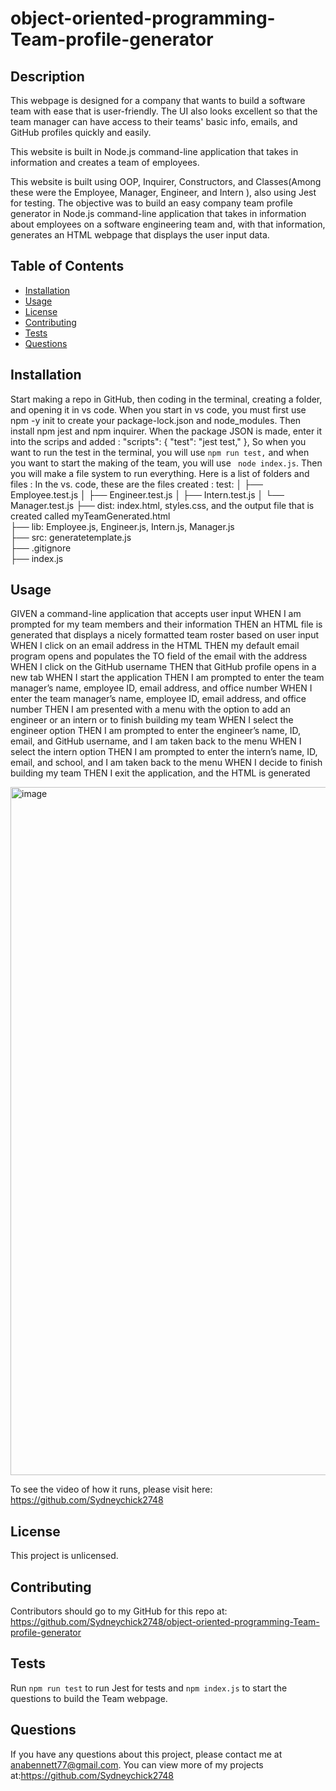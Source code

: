 # object-oriented-programming-Team-profile-generator

## Description
 This webpage is designed for a company that wants to build a software team with ease that is user-friendly. The UI also looks excellent so that the team manager can have access to their teams' basic info, emails, and GitHub profiles quickly and easily.

This website is built in Node.js command-line application that takes in information and creates a team of employees.
 
 This website is built using OOP, Inquirer, Constructors, and Classes(Among these were the Employee, Manager, Engineer, and Intern ), also using Jest for testing. The objective was to build an easy company team profile generator in  Node.js command-line application that takes in information about employees on a software engineering team and, with that information, generates an HTML webpage that displays the user input data.

 
 
## Table of Contents
* [Installation](#installation)
* [Usage](#usage)
* [License](#license)
* [Contributing](#contributing)
* [Tests](#tests)
* [Questions](#questions)

## Installation 

 Start making a repo in GitHub, then coding in the terminal, creating a folder, and opening it in vs code.  When you start in vs code, you must first use npm -y init to create your package-lock.json and node_modules. Then install npm jest and npm inquirer. When the package JSON is made, enter it into the scrips and added :
 "scripts": {
    "test": "jest test,"
    },
  So when you want to run the test in the terminal, you will use `npm run test,` and when you want to start the making of the team, you will use ` node index.js`. Then you will make a file system to run everything. Here is a list of folders and files :
 In the  vs. code, these are the files created : 
      test:
│   ├── Employee.test.js
│   ├── Engineer.test.js
│   ├── Intern.test.js
│   └── Manager.test.js
├── dist: index.html, styles.css, and the output file that is created called myTeamGenerated.html     
├── lib:  Employee.js, Engineer.js, Intern.js, Manager.js            
├── src:  generatetemplate.js              
├── .gitignore           
├── index.js              




## Usage 

GIVEN a command-line application that accepts user input
WHEN I am prompted for my team members and their information
THEN an HTML file is generated that displays a nicely formatted team roster based on user input
WHEN I click on an email address in the HTML
THEN my default email program opens and populates the TO field of the email with the address
WHEN I click on the GitHub username
THEN that GitHub profile opens in a new tab
WHEN I start the application
THEN I am prompted to enter the team manager’s name, employee ID, email address, and office number
WHEN I enter the team manager’s name, employee ID, email address, and office number
THEN I am presented with a menu with the option to add an engineer or an intern or to finish building my team
WHEN I select the engineer option
THEN I am prompted to enter the engineer’s name, ID, email, and GitHub username, and I am taken back to the menu
WHEN I select the intern option
THEN I am prompted to enter the intern’s name, ID, email, and school, and I am taken back to the menu
WHEN I decide to finish building my team
THEN I exit the application, and the HTML is generated




<img width="1101" alt="image" src="https://user-images.githubusercontent.com/87034052/206081241-4a9b018f-0e5f-4fa3-b81c-a3632b9d1b39.png">




To see the video of how it runs, please visit here: https://github.com/Sydneychick2748

## License 
This project is unlicensed. 

## Contributing 
Contributors should go to my GitHub for this repo at: https://github.com/Sydneychick2748/object-oriented-programming-Team-profile-generator

## Tests
Run `npm run test` to run Jest for tests and `npm index.js` to start the questions to build the Team webpage. 

## Questions
If you have any questions about this project, please contact me at anabennett77@gmail.com. You can view more of my projects at:https://github.com/Sydneychick2748


